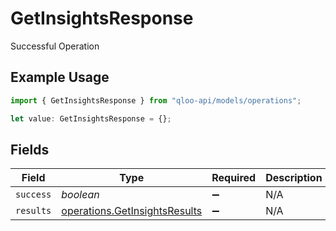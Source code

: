 # GetInsightsResponse

Successful Operation

## Example Usage

```typescript
import { GetInsightsResponse } from "qloo-api/models/operations";

let value: GetInsightsResponse = {};
```

## Fields

| Field                                                                          | Type                                                                           | Required                                                                       | Description                                                                    |
| ------------------------------------------------------------------------------ | ------------------------------------------------------------------------------ | ------------------------------------------------------------------------------ | ------------------------------------------------------------------------------ |
| `success`                                                                      | *boolean*                                                                      | :heavy_minus_sign:                                                             | N/A                                                                            |
| `results`                                                                      | [operations.GetInsightsResults](../../models/operations/getinsightsresults.md) | :heavy_minus_sign:                                                             | N/A                                                                            |